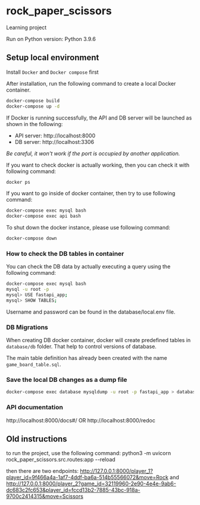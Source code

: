 # rock_paper_scissors
Learning project

Run on Python version: Python 3.9.6

## Setup local environment

Install `Docker` and `Docker compose` first

After installation, run the following command to create a local Docker container.

```bash
docker-compose build
docker-compose up -d
```

If Docker is running successfully, the API and DB server will be launched as shown in the following:

- API server: http://localhost:8000
- DB server: http://localhost:3306

_Be careful, it won't work if the port is occupied by another application._

If you want to check docker is actually working, then you can check it with following command:

```bash
docker ps
```

If you want to go inside of docker container, then try to use following command:

```bash
docker-compose exec mysql bash
docker-compose exec api bash
```

To shut down the docker instance, please use following command:

```bash
docker-compose down
```

### How to check the DB tables in container

You can check the DB data by actually executing a query using the following command:

```bash
docker-compose exec mysql bash
mysql -u root -p
mysql> USE fastapi_app;
mysql> SHOW TABLES;
```

Username and password can be found in the database/local.env file.

### DB Migrations

When creating DB docker container, docker will create predefined tables in `database/db` folder.
That help to control versions of database.

The main table definition has already been created with the name `game_board_table.sql`.

### Save the local DB changes as a dump file

```bash
docker-compose exec database mysqldump -u root -p fastapi_app > database/db/dump.sql
```

### API documentation
http://localhost:8000/docs#/
OR
http://localhost:8000/redoc

## Old instructions
to run the project, use the following command:
python3 -m uvicorn rock_paper_scissors.src.routes:app --reload

then there are two endpoints:
http://127.0.0.1:8000/player_1?player_id=9f466a4a-1af7-4ddf-ba6a-514b55566072&move=Rock
and 
http://127.0.0.1:8000/player_2?game_id=32119960-2e90-4e4e-9ab6-dc683c2fc653&player_id=fccd13b2-7885-43bc-918a-9700c2414315&move=Scissors